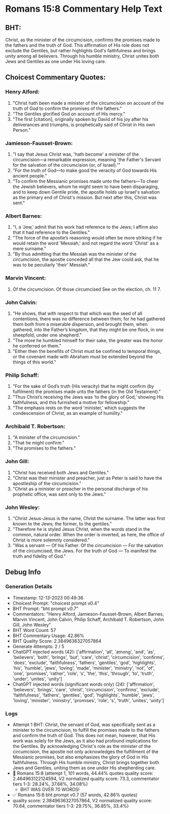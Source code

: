 # Romans 15:8 Commentary Help Text

## BHT:
Christ, as the minister of the circumcision, confirms the promises made to the fathers and the truth of God. This affirmation of His role does not exclude the Gentiles, but rather highlights God's faithfulness and brings unity among all believers. Through his humble ministry, Christ unites both Jews and Gentiles as one under His loving care.

## Choicest Commentary Quotes:
### Henry Alford:
1. "Christ hath been made a minister of the circumcision on account of the truth of God to confirm the promises of the fathers."
2. "The Gentiles glorified God on account of His mercy."
3. "The first [citation], originally spoken by David of his joy after his deliverances and triumphs, is prophetically said of Christ in His own Person."

### Jamieson-Fausset-Brown:
1. "I say that Jesus Christ was, 'hath become' a minister of the circumcision—a remarkable expression, meaning 'the Father's Servant for the salvation of the circumcision (or, of Israel).'" 
2. "For the truth of God—to make good the veracity of God towards His ancient people."
3. "To confirm the Messianic promises made unto the fathers—To cheer the Jewish believers, whom he might seem to have been disparaging, and to keep down Gentile pride, the apostle holds up Israel's salvation as the primary end of Christ's mission. But next after this, Christ was sent."

### Albert Barnes:
1. "I, a 'Jew,' admit that his work had reference to the Jews; I affirm also that it had reference to the Gentiles."
2. "The force of the apostle’s reasoning would often be more striking if he would retain the word 'Messiah,' and not regard the word 'Christ' as a mere surname."
3. "By thus admitting that the Messiah was the minister of the circumcision, the apostle conceded all that the Jew could ask, that he was to be peculiarly 'their' Messiah."

### Marvin Vincent:
1. Of the circumcision. Of those circumcised See on the election, ch. 11 7.


### John Calvin:
1. "He shows, that with respect to that which was the seed of all contentions, there was no difference between them; for he had gathered them both from a miserable dispersion, and brought them, when gathered, into the Father’s kingdom, that they might be one flock, in one sheepfold, under one shepherd."
2. "The more he humbled himself for their sake, the greater was the honor he conferred on them."
3. "Either then the benefits of Christ must be confined to temporal things, or the covenant made with Abraham must be extended beyond the things of this world."

### Philip Schaff:
1. "For the sake of God’s truth (His veracity) that he might confirm (by fulfilment) the promises made unto the fathers (in the Old Testament)."
2. "Thus Christ’s receiving the Jews was ‘to the glory of God,’ showing His faithfulness, and this furnished a motive for fellowship."
3. "The emphasis rests on the word ‘minister,’ which suggests the condescension of Christ, as an example of humility."

### Archibald T. Robertson:
1. "A minister of the circumcision."
2. "That he might confirm."
3. "The promises to the fathers."

### John Gill:
1. "Christ has received both Jews and Gentiles."
2. "Christ was their minister and preacher, just as Peter is said to have the apostleship of the circumcision."
3. "Christ as a minister or preacher in the personal discharge of his prophetic office, was sent only to the Jews."

### John Wesley:
1. "Christ Jesus-Jesus is the name, Christ the surname. The latter was first known to the Jews; the former, to the gentiles." 
2. "Therefore he is styled Jesus Christ, when the words stand in the common, natural order. When the order is inverted, as here, the office of Christ is more solemnly considered."
3. "Was a servant — Of his Father. Of the circumcision — For the salvation of the circumcised, the Jews. For the truth of God — To manifest the truth and fidelity of God."


## Debug Info
### Generation Details
- Timestamp: 12-13-2023 00:49:36
- Choicest Prompt: "choicest prompt v0.4"
- BHT Prompt: "bht prompt v0.7"
- Commentators: "Henry Alford, Jamieson-Fausset-Brown, Albert Barnes, Marvin Vincent, John Calvin, Philip Schaff, Archibald T. Robertson, John Gill, John Wesley"
- BHT Word Count: 57
- BHT Commentary Usage: 42.86%
- BHT Quality Score: 2.3849636327057864
- Generate Attempts: 2 / 5
- ChatGPT injected words (42):
	['affirmation', 'all', 'among', 'and', 'as', 'believers', 'both', 'brings', 'but', 'care', 'christ', 'circumcision', 'confirms', 'does', 'exclude', 'faithfulness', 'fathers', 'gentiles', 'god', 'highlights', 'his', 'humble', 'jews', 'loving', 'made', 'minister', 'ministry', 'not', 'of', 'one', 'promises', 'rather', 'role', 's', 'the', 'this', 'through', 'to', 'truth', 'under', 'unites', 'unity']
- ChatGPT injected words (significant words only) (24):
	['affirmation', 'believers', 'brings', 'care', 'christ', 'circumcision', 'confirms', 'exclude', 'faithfulness', 'fathers', 'gentiles', 'god', 'highlights', 'humble', 'jews', 'loving', 'minister', 'ministry', 'promises', 'role', 's', 'truth', 'unites', 'unity']

### Logs
- Attempt 1 BHT: Christ, the servant of God, was specifically sent as a minister to the circumcision, to fulfill the promises made to the fathers and confirm the truth of God. This does not mean, however, that His work was solely for the Jews, as it also had profound implications for the Gentiles. By acknowledging Christ's role as the minister of the circumcision, the apostle not only acknowledges the fulfillment of the Messianic promises, but also emphasizes the glory of God in His faithfulness. Through His humble ministry, Christ brings together both Jews and Gentiles, uniting them as one under His shepherding care.
- 🔄 Romans 15:8 (attempt 1, 101 words, 44.44% quotes quality score: 2.464963122124594, V2 normalized quality score: 73.3, commentator tiers 1-3: 28.24%, 37.68%, 34.08%) 
	- BHT WAS OVER 70 WORDS!
- ✅ Romans 15:8 bht prompt v0.7 (57 words, 42.86% quotes)
- quality score: 2.3849636327057864, V2 normalized quality score: 70.64, commentator tiers 1-3: 29.75%, 36.85%, 33.4%)